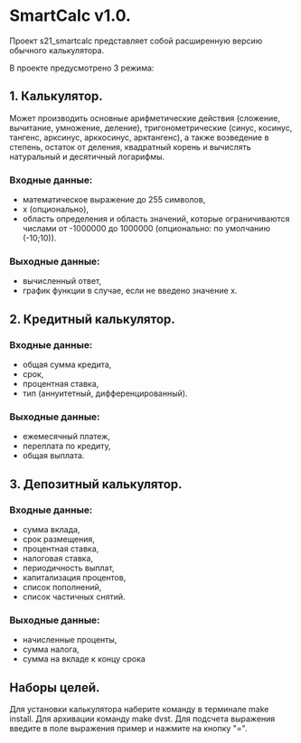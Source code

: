 # SmartCalc v1.0.
Проект s21_smartcalc представляет собой расширенную версию обычного калькулятора.

В проекте предусмотрено 3 режима:
## 1. Калькулятор. 
Может производить основные арифметические действия (сложение, вычитание, умножение, деление), тригонометрические (синус, косинус, тангенс, арксинус, арккосинус, арктангенс), а также возведение в степень, остаток от деления, квадратный корень и вычислять натуральный и десятичный логарифмы.
### Входные данные: 
* математическое выражение до 255 символов,
* x (опционально),
* область определения и область значений, которые ограничиваются числами от -1000000 до 1000000 (опционально: по умолчанию (-10;10)).
### Выходные данные:
* вычисленный ответ,
* график функции в случае, если не введено значение x.

## 2. Кредитный калькулятор.
### Входные данные: 
* общая сумма кредита, 
* срок, 
* процентная ставка, 
* тип (аннуитетный, дифференцированный).
### Выходные данные:
* ежемесячный платеж,
* переплата по кредиту,
* общая выплата.

## 3. Депозитный калькулятор.
### Входные данные:
* сумма вклада,
* срок размещения,
* процентная ставка,
* налоговая ставка,
* периодичность выплат,
* капитализация процентов,
* список пополнений,
* список частичных снятий.
### Выходные данные:
* начисленные проценты,
* сумма налога,
* сумма на вкладе к концу срока

## Наборы целей.
Для установки калькулятора наберите команду в терминале make install.
Для архивации команду make dvst.
Для подсчета выражения введите в поле выражения пример и нажмите на кнопку "=".
